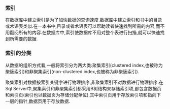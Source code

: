 ### 索引

在数据库中建立索引是为了加快数据的查询速度.数据库中建立索引和书中的目录或术语表类似.在一本书中,目录或者术语表可以帮助读者快速找到所需的内容,而不用翻阅所有的内容.在数据库中,索引使数据库不用对整个表进行扫描,就可以快速找到所需要的数据.

### 索引的分类

从数据的组织方式看,一般将索引分为两大类:聚集索引(clustered index,也被称为聚簇索引)和非聚集索引(non-clustered index,也被称为非聚簇索引).

聚集索引对数据按索引关键字进行物理排序,非聚集索引不对数据进行物理排序.在Sql Server中,聚集索引和非聚集索引都采用B树结构来存储索引项,都包含数据页和索引页(索引也以数据页为存储分配单位),其中索引页用于存放索引项和指向下一层的指针,数据页用于存放数据.

